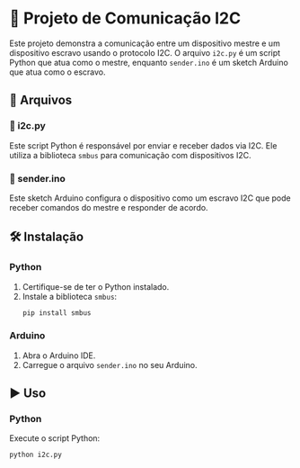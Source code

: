 # 🚀 Projeto de Comunicação I2C

Este projeto demonstra a comunicação entre um dispositivo mestre e um dispositivo escravo usando o protocolo I2C. O arquivo `i2c.py` é um script Python que atua como o mestre, enquanto `sender.ino` é um sketch Arduino que atua como o escravo.

## 📂 Arquivos

### 🐍 i2c.py
Este script Python é responsável por enviar e receber dados via I2C. Ele utiliza a biblioteca `smbus` para comunicação com dispositivos I2C.

### 🔌 sender.ino
Este sketch Arduino configura o dispositivo como um escravo I2C que pode receber comandos do mestre e responder de acordo.

## 🛠️ Instalação

### Python
1. Certifique-se de ter o Python instalado.
2. Instale a biblioteca `smbus`:
    ```sh
    pip install smbus
    ```

### Arduino
1. Abra o Arduino IDE.
2. Carregue o arquivo `sender.ino` no seu Arduino.

## ▶️ Uso

### Python
Execute o script Python:
```sh
python i2c.py